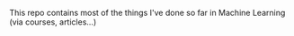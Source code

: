 This repo contains most of the things I've done so far in Machine Learning (via courses, articles...)

